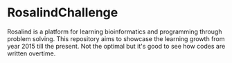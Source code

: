 # RosalindChallenge

Rosalind is a platform for learning bioinformatics and programming through problem solving.
This repository aims to showcase the learning growth from year 2015 till the present.
Not the optimal but it's good to see how codes are written overtime.
